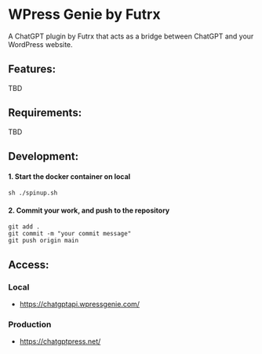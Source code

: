 # WPress Genie by Futrx
A ChatGPT plugin by Futrx that acts as a bridge between ChatGPT and your WordPress website.


## Features:
TBD


## Requirements:
TBD


## Development:

#### 1. Start the docker container on local
    sh ./spinup.sh

#### 2. Commit your work, and push to the repository
    git add .
    git commit -m "your commit message"
    git push origin main

## Access:

### Local
- https://chatgptapi.wpressgenie.com/


### Production
- https://chatgptpress.net/
